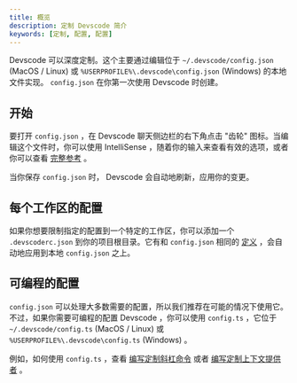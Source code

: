 ```yaml
---
title: 概览
description: 定制 Devscode 简介
keywords: [定制, 配置, 配置]
---
```


Devscode 可以深度定制。这个主要通过编辑位于 `~/.devscode/config.json` (MacOS / Linux) 或 `%USERPROFILE%\.devscode\config.json` (Windows) 的本地文件实现。 `config.json` 在你第一次使用 Devscode 时创建。

## 开始

要打开 `config.json` ，在 Devscode 聊天侧边栏的右下角点击 "齿轮" 图标。当编辑这个文件时，你可以使用 IntelliSense ，随着你的输入来查看有效的选项，或者你可以查看 [完整参考](../reference.md) 。

当你保存 `config.json` 时， Devscode 会自动地刷新，应用你的变更。

## 每个工作区的配置

如果你想要限制指定的配置到一个特定的工作区，你可以添加一个 `.devscoderc.json` 到你的项目根目录。它有和 `config.json` 相同的 [定义](../reference.md) ，会自动地应用到本地 `config.json` 之上。

## 可编程的配置

`config.json` 可以处理大多数需要的配置，所以我们推荐在可能的情况下使用它。不过，如果你需要可编程的配置 Devscode ，你可以使用 `config.ts` ，它位于 `~/.devscode/config.ts` (MacOS / Linux) 或 `%USERPROFILE%\.devscode\config.ts` (Windows) 。

例如，如何使用 `config.ts` ，查看 [编写定制斜杠命令](./tutorials/build-your-own-slash-command.md#自定义斜杠命令) 或者 [编写定制上下文提供者](./tutorials/build-your-own-context-provider.md) 。
